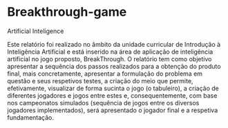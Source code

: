 # Breakthrough-game
Artificial Inteligence

Este relatório foi realizado no âmbito da unidade curricular de Introdução à Inteligência Artificial e está inserido na área de aplicação de inteligência artificial no jogo proposto, BreakThrough. 
O relatório tem como objetivo apresentar a sequência dos passos realizados para a obtenção do produto final, mais concretamente, apresentar a formulação do problema em questão e seus respetivos testes, a criação do meio que permite, efetivamente, visualizar de forma sucinta o jogo (o tabuleiro), a criação de diferentes jogadores e jogos entre estes e, consequentemente, com base nos campeonatos simulados (sequência de jogos entre os diversos jogadores implementados), será apresentado o jogador final e a respetiva fundamentação.
